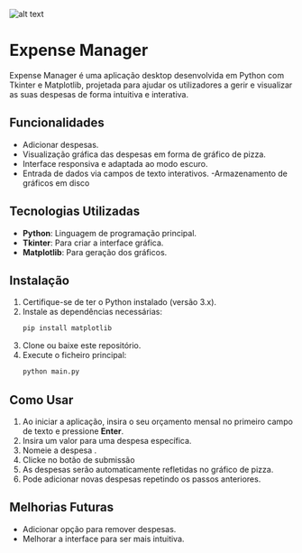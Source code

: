 ![alt text](image.png)

# Expense Manager

Expense Manager é uma aplicação desktop desenvolvida em Python com Tkinter e Matplotlib, projetada para ajudar os utilizadores a gerir e visualizar as suas despesas de forma intuitiva e interativa.

## Funcionalidades

- Adicionar despesas.
- Visualização gráfica das despesas em forma de gráfico de pizza.
- Interface responsiva e adaptada ao modo escuro.
- Entrada de dados via campos de texto interativos.
  -Armazenamento de gráficos em disco

## Tecnologias Utilizadas

- **Python**: Linguagem de programação principal.
- **Tkinter**: Para criar a interface gráfica.
- **Matplotlib**: Para geração dos gráficos.

## Instalação

1. Certifique-se de ter o Python instalado (versão 3.x).
2. Instale as dependências necessárias:
   ```bash
   pip install matplotlib
   ```
3. Clone ou baixe este repositório.
4. Execute o ficheiro principal:
   ```bash
   python main.py
   ```

## Como Usar

1. Ao iniciar a aplicação, insira o seu orçamento mensal no primeiro campo de texto e pressione **Enter**.
2. Insira um valor para uma despesa específica.
3. Nomeie a despesa .
4. Clicke no botão de submissão
5. As despesas serão automaticamente refletidas no gráfico de pizza.
6. Pode adicionar novas despesas repetindo os passos anteriores.

## Melhorias Futuras

- Adicionar opção para remover despesas.
- Melhorar a interface para ser mais intuitiva.
